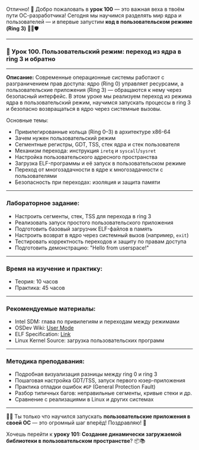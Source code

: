 Отлично! 🥳 Добро пожаловать в **урок 100** — это важная веха в твоём пути ОС-разработчика! Сегодня мы научимся разделять мир ядра и пользователей — и впервые запустим **код в пользовательском режиме (Ring 3)** 🧑‍💻🛡️

---

### 🔹 Урок 100. Пользовательский режим: переход из ядра в ring 3 и обратно

---

**Описание:**
Современные операционные системы работают с разграничением прав доступа: ядро (Ring 0) управляет ресурсами, а пользовательские приложения (Ring 3) — обращаются к нему через безопасный интерфейс. В этом уроке мы реализуем переход из режима ядра в пользовательский режим, научимся запускать процессы в ring 3 и безопасно возвращаться в ядро через системные вызовы.

Основные темы:

* Привилегированные кольца (Ring 0–3) в архитектуре x86-64
* Зачем нужен пользовательский режим
* Сегментные регистры, GDT, TSS, стек ядра и стек пользователя
* Механизм перехода: инструкция `iretq` и `syscall`/`sysret`
* Настройка пользовательского адресного пространства
* Загрузка ELF-программы и её запуск в пользовательском режиме
* Переход от многозадачности в ядре к многозадачности с пользователями
* Безопасность при переходах: изоляция и защита памяти

---

### Лабораторное задание:

* Настроить сегменты, стек, TSS для перехода в ring 3
* Реализовать запуск простого пользовательского приложения
* Подготовить базовый загрузчик ELF-файлов в память
* Настроить возврат в ядро через системный вызов (например, `exit`)
* Тестировать корректность переходов и защиту по правам доступа
* Подготовить демонстрацию: "Hello from userspace!"

---

### Время на изучение и практику:

* Теория: 10 часов
* Практика: 45 часов

---

### Рекомендуемые материалы:

* Intel SDM: глава по привилегиям и переходам между режимами
* OSDev Wiki: [User Mode](https://wiki.osdev.org/User_Mode)
* ELF Specification: [Link](https://refspecs.linuxfoundation.org/elf/)
* Linux Kernel Source: загрузка пользовательских программ

---

### Методика преподавания:

* Подробная визуализация разницы между ring 0 и ring 3
* Пошаговая настройка GDT/TSS, запуск первого юзер-приложения
* Практика отладки ошибок `#GP` (General Protection Fault)
* Разбор типичных багов: неправильные сегменты, кривые стеки и др.
* Сравнение с реализациями в Linux и других системах

---

🧑‍💻 Ты только что научился запускать **пользовательские приложения в своей ОС** — это огромный шаг вперёд! Поздравляю! 🎉

Хочешь перейти к **уроку 101: Создание динамически загружаемой библиотеки в пользовательском пространстве**? 📦📚

